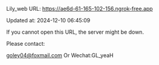 Lily_web URL: https://ae6d-61-165-102-156.ngrok-free.app

Updated at: 2024-12-10 06:45:09

If you cannot open this URL, the server might be down.

Please contact: 

goley04@foxmail.com Or Wechat:GL_yeaH